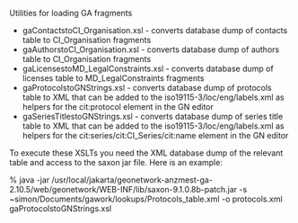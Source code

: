 Utilities for loading GA fragments


* gaContactstoCI_Organisation.xsl - converts database dump of contacts table to CI_Organisation fragments
* gaAuthorstoCI_Organisation.xsl - converts database dump of authors table to CI_Organisation fragments
* gaLicensestoMD_LegalConstraints.xsl - converts database dump of licenses table to MD_LegalConstraints fragments
* gaProtocolstoGNStrings.xsl - converts database dump of protocols table to XML that can be added to the iso19115-3/loc/eng/labels.xml as helpers for the cit:protocol element in the GN editor
* gaSeriesTitlestoGNStrings.xsl - converts database dump of series title table to XML that can be added to the iso19115-3/loc/eng/labels.xml as helpers for the cit:series/cit:CI_Series/cit:name element in the GN editor

To execute these XSLTs you need the XML database dump of the relevant table and access to the saxon jar file. Here is an
example:

% java -jar /usr/local/jakarta/geonetwork-anzmest-ga-2.10.5/web/geonetwork/WEB-INF/lib/saxon-9.1.0.8b-patch.jar -s ~simon/Documents/gawork/lookups/Protocols_table.xml -o protocols.xml gaProtocolstoGNStrings.xsl
